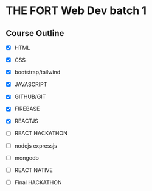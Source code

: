 # THE FORT Web Dev batch 1

## Course Outline

- [x] HTML
- [x] CSS
- [x] bootstrap/tailwind
- [x] JAVASCRIPT
- [x] GITHUB/GIT
- [x] FIREBASE
- [x] REACTJS
- [ ] REACT HACKATHON
- [ ] nodejs expressjs
- [ ] mongodb
- [ ] REACT NATIVE
- [ ] Final HACKATHON

